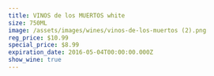 ```yaml
---
title: VINOS de los MUERTOS white
size: 750ML
image: /assets/images/wines/vinos-de-los-muertos (2).png
reg_price: $10.99
special_price: $8.99
expiration_date: 2016-05-04T00:00:00.000Z
show_wine: true
---
```



